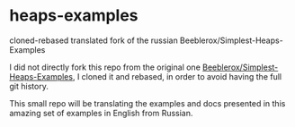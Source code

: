 # heaps-examples
cloned-rebased translated fork of the russian Beeblerox/Simplest-Heaps-Examples

I did not directly fork this repo from the original one [Beeblerox/Simplest-Heaps-Examples](https://github.com/Beeblerox/Simplest-Heaps-Examples), I cloned it and rebased, in order to avoid having the full git history.


This small repo will be translating the examples and docs presented in this amazing set of examples in English from Russian.
